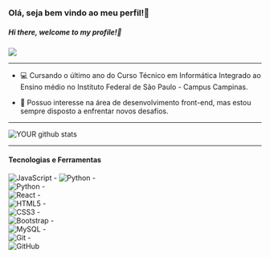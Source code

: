 ### Olá, seja bem vindo ao meu perfil!👋

##### Hi there, welcome to my profile!👋

[<img src="https://img.shields.io/badge/LinkedIn-0077B5?style=for-the-badge&logo=linkedin&logoColor=white" />](https://www.linkedin.com/in/rafael-almeida-998608192/)

____________________________________________________

- 💻 Cursando o último ano do Curso Técnico em Informática Integrado ao Ensino médio no Instituto Federal de São Paulo - Campus Campinas.

- 🎯 Possuo interesse na área de desenvolvimento front-end, mas estou sempre disposto a enfrentar novos desafios.

_______________________________________________

![YOUR github stats](https://github-readme-stats.vercel.app/api?username=Rafael1302&theme=dark&show_icons=true) 

____________

#### Tecnologias e Ferramentas

![JavaScript](https://img.shields.io/badge/-JavaScript-black?style=flat-square&logo=javascript) -
![Python](https://img.shields.io/badge/%20%20%20%20-C-black) -  
![Python](https://img.shields.io/badge/-Python-black?style=flat-square&logo=Python) -  
![React](https://img.shields.io/badge/-React-black?style=flat-square&logo=react) -  
![HTML5](https://img.shields.io/badge/-HTML5-E34F26?style=flat-square&logo=html5&logoColor=white) -  
![CSS3](https://img.shields.io/badge/-CSS3-1572B6?style=flat-square&logo=css3) -  
![Bootstrap](https://img.shields.io/badge/-Bootstrap-563D7C?style=flat-square&logo=bootstrap) -  
![MySQL](https://img.shields.io/badge/-MySQL-black?style=flat-square&logo=mysql) -  
![Git](https://img.shields.io/badge/-Git-black?style=flat-square&logo=git) -  
![GitHub](https://img.shields.io/badge/-GitHub-181717?style=flat-square&logo=github)

